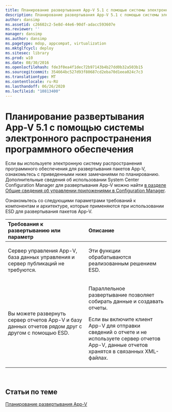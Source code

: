 ```yaml
---
title: Планирование развертывания App-V 5.1 с помощью системы электронного распространения программного обеспечения
description: Планирование развертывания App-V 5.1 с помощью системы электронного распространения программного обеспечения
author: dansimp
ms.assetid: c26602c2-5e8d-44e6-90df-adacc593607e
ms.reviewer: ''
manager: dansimp
ms.author: dansimp
ms.pagetype: mdop, appcompat, virtualization
ms.mktglfcycl: deploy
ms.sitesec: library
ms.prod: w10
ms.date: 08/30/2016
ms.openlocfilehash: fde3f0ea4f1dec72b97143b4b27dd0b32a503b15
ms.sourcegitcommit: 354664bc527d93f80687cd2eba70d1eea024c7c3
ms.translationtype: MT
ms.contentlocale: ru-RU
ms.lasthandoff: 06/26/2020
ms.locfileid: "10813400"
---
```

# Планирование развертывания App-V 5.1 с помощью системы электронного распространения программного обеспечения


Если вы используете электронную систему распространения программного обеспечения для развертывания пакетов App-V, ознакомьтесь с приведенными ниже замечаниями по планированию. Дополнительные сведения об использовании System Center Configuration Manager для развертывания App-V можно найти [в разделе Общие сведения об управлении приложениями в Configuration Manager](https://go.microsoft.com/fwlink/?LinkId=281816).

Ознакомьтесь со следующими параметрами требований к компонентам и архитектуре, которые применяются при использовании ESD для развертывания пакетов App-V.

<table>
<colgroup>
<col width="50%" />
<col width="50%" />
</colgroup>
<thead>
<tr class="header">
<th align="left">Требования к развертыванию или параметр</th>
<th align="left">Описание</th>
</tr>
</thead>
<tbody>
<tr class="odd">
<td align="left"><p>Сервер управления App-V, база данных управления и сервер публикаций не требуются.</p></td>
<td align="left"><p>Эти функции обрабатываются реализованным решением ESD.</p></td>
</tr>
<tr class="even">
<td align="left"><p>Вы можете развернуть сервер отчетов App-V и базу данных отчетов рядом друг с другом с помощью ESD.</p></td>
<td align="left"><p>Параллельное развертывание позволяет собирать данные и создавать отчеты.</p>
<p>Если вы включите клиент App-V для отправки сведений о отчете и не используете сервер отчетов App-V, данные отчетов хранятся в связанных XML-файлах.</p></td>
</tr>
</tbody>
</table>

 






## Статьи по теме


[Планирование развертывания App-V](planning-to-deploy-app-v51.md)

 

 





